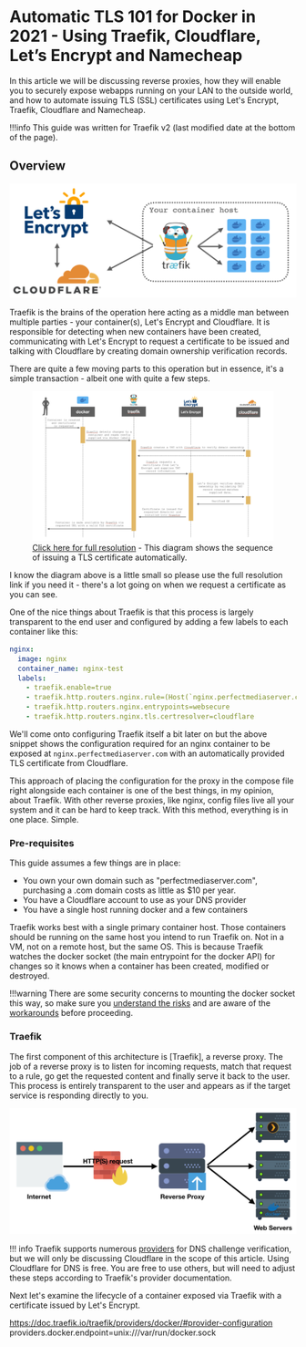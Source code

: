 # Automatic TLS 101 for Docker in 2021 - Using Traefik, Cloudflare, Let’s Encrypt and Namecheap

In this article we will be discussing reverse proxies, how they will enable you to securely expose webapps running on your LAN to the outside world, and how to automate issuing TLS (SSL) certificates using Let's Encrypt, Traefik, Cloudflare and Namecheap.

!!!info
    This guide was written for Traefik v2 (last modified date at the bottom of the page).

## Overview

![traefik-tls-arch-diagram](../images/traefik101/traefik-tls-arch-diag.png)

Traefik is the brains of the operation here acting as a middle man between multiple parties - your container(s), Let's Encrypt and Cloudflare. It is responsible for detecting when new containers have been created, communicating with Let's Encrypt to request a certificate to be issued and talking with Cloudflare by creating domain ownership verification records.   

There are quite a few moving parts to this operation but in essence, it's a simple transaction - albeit one with quite a few steps.

<figure>
  <img src="../images/traefik101/tls-cert-issuing-sequence.png"/>
  <figcaption><a href="../images/traefik101/tls-cert-issuing-sequence.png" target="_blank">Click here for full resolution</a> - This diagram shows the sequence of issuing a TLS certificate automatically.</figcaption>
</figure>

I know the diagram above is a little small so please use the full resolution link if you need it - there's a lot going on when we request a certificate as you can see. 

One of the nice things about Traefik is that this process is largely transparent to the end user and configured by adding a few labels to each container like this:

``` yaml
nginx:
  image: nginx
  container_name: nginx-test
  labels:
    - traefik.enable=true
    - traefik.http.routers.nginx.rule=(Host(`nginx.perfectmediaserver.com`)
    - traefik.http.routers.nginx.entrypoints=websecure
    - traefik.http.routers.nginx.tls.certresolver=cloudflare
```

We'll come onto configuring Traefik itself a bit later on but the above snippet shows the configuration required for an nginx container to be exposed at `nginx.perfectmediaserver.com` with an automatically provided TLS certificate from Cloudflare.

This approach of placing the configuration for the proxy in the compose file right alongside each container is one of the best things, in my opinion, about Traefik. With other reverse proxies, like nginx, config files live all your system and it can be hard to keep track. With this method, everything is in one place. Simple.

### Pre-requisites

This guide assumes a few things are in place:

* You own your own domain such as "perfectmediaserver.com", purchasing a .com domain costs as little as $10 per year.
* You have a Cloudflare account to use as your DNS provider
* You have a single host running docker and a few containers

Traefik works best with a single primary container host. Those containers should be running on the same host you intend to run Traefik on. Not in a VM, not on a remote host, but the same OS. This is because Traefik watches the docker socket (the main entrypoint for the docker API) for changes so it knows when a container has been created, modified or destroyed. 

!!!warning
    There are some security concerns to mounting the docker socket this way, so make sure you [understand the risks](https://raesene.github.io/blog/2016/03/06/The-Dangers-Of-Docker.sock/) and are aware of the [workarounds](https://chriswiegman.com/2019/11/protecting-your-docker-socket-with-traefik-2/) before proceeding.

### Traefik

The first component of this architecture is [Traefik], a reverse proxy. The job of a reverse proxy is to listen for incoming requests, match that request to a rule, go get the requested content and finally serve it back to the user. This process is entirely transparent to the user and appears as if the target service is responding directly to you.

![reverse-proxy-digram](../images/traefik101/reverseproxy.png)

!!! info
    Traefik supports numerous [providers](https://doc.traefik.io/traefik/https/acme/#providers) for DNS challenge verification, but we will only be discussing Cloudflare in the scope of this article. Using Cloudflare for DNS is free. You are free to use others, but will need to adjust these steps according to Traefik's provider documentation.





Next let's examine the lifecycle of a container exposed via Traefik with a certificate issued by Let's Encrypt.


https://doc.traefik.io/traefik/providers/docker/#provider-configuration
providers.docker.endpoint=unix:///var/run/docker.sock